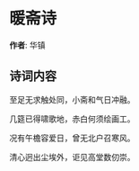 # 暖斋诗

**作者**: 华镇

## 诗词内容

至足无求触处同，小斋和气日冲融。

几筵已得啸歌地，赤白何须绘画工。

况有午檐容爱日，曾无北户召寒风。

清心迥出尘埃外，讵见高堂数仞崇。

